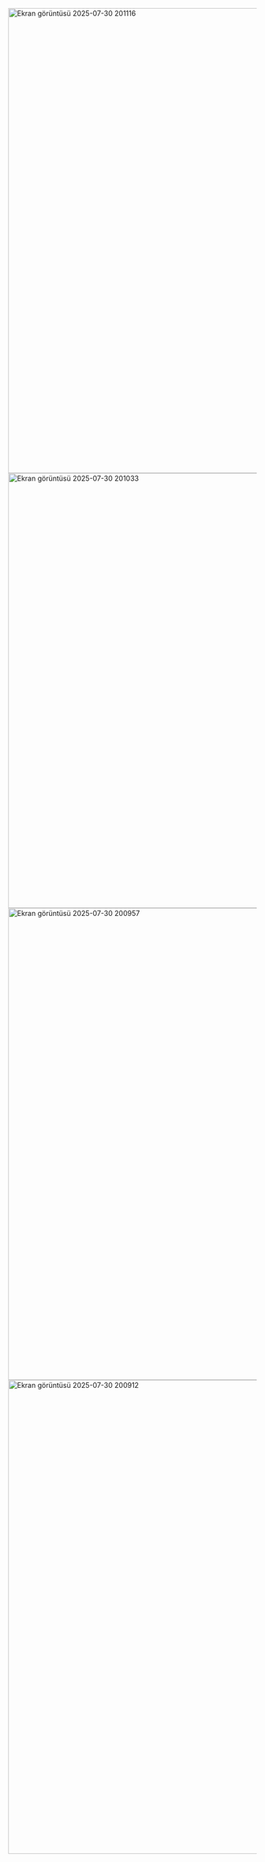 <img width="622" height="943" alt="Ekran görüntüsü 2025-07-30 201116" src="https://github.com/user-attachments/assets/d2a0072c-0cb5-45a6-af22-e0fb1fb7b29f" />
<img width="732" height="882" alt="Ekran görüntüsü 2025-07-30 201033" src="https://github.com/user-attachments/assets/42d711bb-8f9a-43f3-9948-3fa01356e62d" />
<img width="1904" height="957" alt="Ekran görüntüsü 2025-07-30 200957" src="https://github.com/user-attachments/assets/5457e433-50b9-42f4-b712-ab00e41ac512" />
<img width="1905" height="961" alt="Ekran görüntüsü 2025-07-30 200912" src="https://github.com/user-attachments/assets/1e320776-96c6-4d67-b112-54432d59969f" />
